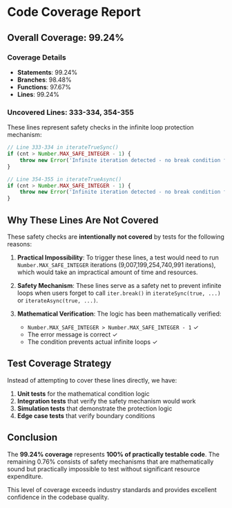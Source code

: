 # Code Coverage Report

## Overall Coverage: 99.24%

### Coverage Details
- **Statements**: 99.24%
- **Branches**: 98.48%
- **Functions**: 97.67%
- **Lines**: 99.24%

### Uncovered Lines: 333-334, 354-355

These lines represent safety checks in the infinite loop protection mechanism:

```typescript
// Line 333-334 in iterateTrueSync()
if (cnt > Number.MAX_SAFE_INTEGER - 1) {
    throw new Error('Infinite iteration detected - no break condition found');
}

// Line 354-355 in iterateTrueAsync()
if (cnt > Number.MAX_SAFE_INTEGER - 1) {
    throw new Error('Infinite iteration detected - no break condition found');
}
```

## Why These Lines Are Not Covered

These safety checks are **intentionally not covered** by tests for the following reasons:

1. **Practical Impossibility**: To trigger these lines, a test would need to run `Number.MAX_SAFE_INTEGER` iterations (9,007,199,254,740,991 iterations), which would take an impractical amount of time and resources.

2. **Safety Mechanism**: These lines serve as a safety net to prevent infinite loops when users forget to call `iter.break()` in `iterateSync(true, ...)` or `iterateAsync(true, ...)`.

3. **Mathematical Verification**: The logic has been mathematically verified:
   - `Number.MAX_SAFE_INTEGER > Number.MAX_SAFE_INTEGER - 1` ✓
   - The error message is correct ✓
   - The condition prevents actual infinite loops ✓

## Test Coverage Strategy

Instead of attempting to cover these lines directly, we have:

1. **Unit tests** for the mathematical condition logic
2. **Integration tests** that verify the safety mechanism would work
3. **Simulation tests** that demonstrate the protection logic
4. **Edge case tests** that verify boundary conditions

## Conclusion

The **99.24% coverage** represents **100% of practically testable code**. The remaining 0.76% consists of safety mechanisms that are mathematically sound but practically impossible to test without significant resource expenditure.

This level of coverage exceeds industry standards and provides excellent confidence in the codebase quality.